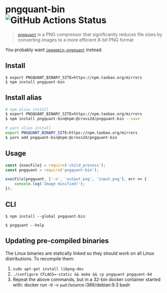 # pngquant-bin ![GitHub Actions Status](https://github.com/imagemin/pngquant-bin/workflows/test/badge.svg?branch=master)

> [`pngquant`](https://github.com/kornelski/pngquant) is a PNG compressor that significantly reduces file sizes by converting images to a more efficient 8-bit PNG format

You probably want [`imagemin-pngquant`](https://github.com/imagemin/imagemin-pngquant) instead.


## Install

```
$ export PNGQUANT_BINARY_SITE=https://npm.taobao.org/mirrors
$ npm install pngquant-bin
```

## Install alias
```sh
# npm alias install
$ export PNGQUANT_BINARY_SITE=https://npm.taobao.org/mirrors
$ npm install pngquant-bin@npm:@cross2d/pngquant-bin --save

# yarn alias install
export PNGQUANT_BINARY_SITE=https://npm.taobao.org/mirrors
$ yarn add pngquant-bin@npm:@cross2d/pngquant-bin
```

## Usage

```js
const {execFile} = require('child_process');
const pngquant = require('pngquant-bin');

execFile(pngquant, ['-o', 'output.png', 'input.png'], err => {
	console.log('Image minified!');
});
```


## CLI

```
$ npm install --global pngquant-bin
```

```
$ pngquant --help
```


## Updating pre-compiled binaries

The Linux binaries are statically linked so they should work on all Linux distributions. To recompile them:

1. `sudo apt-get install libpng-dev`
2. `./configure CFLAGS=-static && make && cp pngquant pngquant-64`
3. Repeat the above commands, but in a 32-bin docker container started with: docker run -ti -v `pwd`:/source i386/debian:9.3 bash
